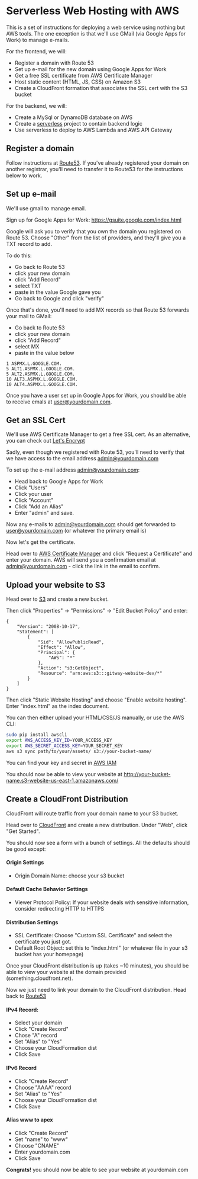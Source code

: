 # Serverless Web Hosting with AWS

This is a set of instructions for deploying a web service using nothing but AWS tools.
The one exception is that we'll use GMail (via Google Apps for Work) to manage e-mails.

For the frontend, we will:
* Register a domain with Route 53
* Set up e-mail for the new domain using Google Apps for Work
* Get a free SSL certificate from AWS Certificate Manager
* Host static content (HTML, JS, CSS) on Amazon S3
* Create a CloudFront formation that associates the SSL cert with the S3 bucket

For the backend, we will:
* Create a MySql or DynamoDB database on AWS 
* Create a [serverless](/serverless/serverless) project to contain backend logic
* Use serverless to deploy to AWS Lambda and AWS API Gateway

## Register a domain
Follow instructions at [Route53](https://console.aws.amazon.com/route53/home).
If you've already registered your domain on another registrar, you'll need to
transfer it to Route53 for the instructions below to work.

## Set up e-mail
We'll use gmail to manage email.

Sign up for Google Apps for Work:
https://gsuite.google.com/index.html

Google will ask you to verify that you own the domain you registered on Route 53.
Choose "Other" from the list of providers, and they'll give you a TXT record to add.

To do this:
* Go back to Route 53
* click your new domain
* click "Add Record"
* select TXT
* paste in the value Google gave you
* Go back to Google and click "verify"

Once that's done, you'll need to add MX records so that Route 53 forwards your mail to GMail:
* Go back to Route 53
* click your new domain
* click "Add Record"
* select MX
* paste in the value below

```
1 ASPMX.L.GOOGLE.COM.
5 ALT1.ASPMX.L.GOOGLE.COM.
5 ALT2.ASPMX.L.GOOGLE.COM.
10 ALT3.ASPMX.L.GOOGLE.COM.
10 ALT4.ASPMX.L.GOOGLE.COM.
```

Once you have a user set up in Google Apps for Work, you should be able to receive emals at user@yourdomain.com.

## Get an SSL Cert
We'll use AWS Certificate Manager to get a free SSL cert. As an alternative, you
can check out [Let's Encrypt](https://letsencrypt.org/)

Sadly, even though we registered with Route 53,
you'll need to verify that we have access to the email address admin@yourdomain.com

To set up the e-mail address admin@yourdomain.com:
* Head back to Google Apps for Work
* Click "Users"
* Click your user
* Click "Account"
* Click "Add an Alias"
* Enter "admin" and save.

Now any e-mails to admin@yourdomain.com should get forwarded to user@yourdomain.com (or whatever the primary email is)

Now let's get the certificate.

Head over to [AWS Certificate Manager](https://console.aws.amazon.com/acm/home)
and click "Request a Certificate" and enter your domain. AWS will send you a confirmation email
at admin@yourdomain.com - click the link in the email to confirm.

## Upload your website to S3
Head over to [S3](https://console.aws.amazon.com/s3/home) and create a new bucket.

Then click "Properties" -> "Permissions" -> "Edit Bucket Policy" and enter:

```
{
	"Version": "2008-10-17",
	"Statement": [
		{
			"Sid": "AllowPublicRead",
			"Effect": "Allow",
			"Principal": {
				"AWS": "*"
			},
			"Action": "s3:GetObject",
			"Resource": "arn:aws:s3:::gitway-website-dev/*"
		}
	]
}
```

Then click "Static Website Hosting" and choose "Enable website hosting". Enter "index.html" as the index document.

You can then either upload your HTML/CSS/JS manually, or use the AWS CLI:

```bash
sudo pip install awscli
export AWS_ACCESS_KEY_ID=YOUR_ACCESS_KEY
export AWS_SECRET_ACCESS_KEY=YOUR_SECRET_KEY
aws s3 sync path/to/your/assets/ s3://your-bucket-name/
```

You can find your key and secret in [AWS IAM](https://console.aws.amazon.com/iam/home)

You should now be able to view your website at http://your-bucket-name.s3-website-us-east-1.amazonaws.com/

## Create a CloudFront Distribution
CloudFront will route traffic from your domain name to your S3 bucket.

Head over to [CloudFront](https://console.aws.amazon.com/cloudfront/home) and create a new distribution.
Under "Web", click "Get Started".

You should now see a form with a bunch of settings.  All the defaults should be good except:

#### Origin Settings
* Origin Domain Name: choose your s3 bucket

#### Default Cache Behavior Settings
* Viewer Protocol Policy: If your website deals with sensitive information, consider redirecting HTTP to HTTPS

#### Distribution Settings
* SSL Certificate: Choose "Custom SSL Certificate" and select the certificate you just got.
* Default Root Object: set this to "index.html" (or whatever file in your s3 bucket has your homepage)


Once your CloudFront distribution is up (takes ~10 minutes), you should be able to view your website at
the domain provided (something.cloudfront.net).

Now we just need to link your domain to the CloudFront distribution. Head back to [Route53](https://console.aws.amazon.com/route53/home)

#### IPv4 Record:
* Select your domain
* Click "Create Record"
* Chose "A" record
* Set "Alias" to "Yes"
* Choose your CloudFormation dist
* Click Save

#### IPv6 Record
* Click "Create Record"
* Choose "AAAA" record
* Set "Alias" to "Yes"
* Choose your CloudFormation dist
* Click Save

#### Alias www to apex
* Click "Create Record"
* Set "name" to "www"
* Choose "CNAME"
* Enter yourdomain.com
* Click Save

**Congrats!** you should now be able to see your website at yourdomain.com


